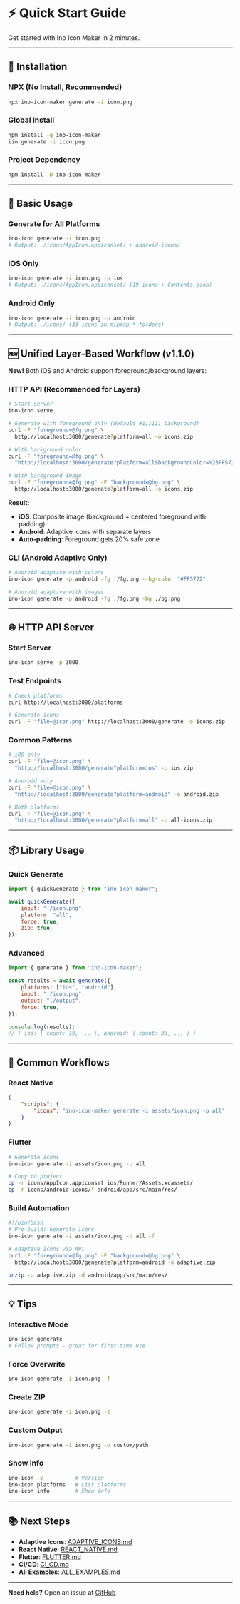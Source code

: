 # ⚡ Quick Start Guide

Get started with Ino Icon Maker in 2 minutes.

---

## 🚀 Installation

### NPX (No Install, Recommended)

```bash
npx ino-icon-maker generate -i icon.png
```

### Global Install

```bash
npm install -g ino-icon-maker
iim generate -i icon.png
```

### Project Dependency

```bash
npm install -D ino-icon-maker
```

---

## 📱 Basic Usage

### Generate for All Platforms

```bash
ino-icon generate -i icon.png
# Output: ./icons/AppIcon.appiconset/ + android-icons/
```

### iOS Only

```bash
ino-icon generate -i icon.png -p ios
# Output: ./icons/AppIcon.appiconset/ (19 icons + Contents.json)
```

### Android Only

```bash
ino-icon generate -i icon.png -p android
# Output: ./icons/ (33 icons in mipmap-* folders)
```

---

## 🆕 Unified Layer-Based Workflow (v1.1.0)

**New!** Both iOS and Android support foreground/background layers:

### HTTP API (Recommended for Layers)

```bash
# Start server
ino-icon serve

# Generate with foreground only (default #111111 background)
curl -F "foreground=@fg.png" \
  http://localhost:3000/generate?platform=all -o icons.zip

# With background color
curl -F "foreground=@fg.png" \
  "http://localhost:3000/generate?platform=all&backgroundColor=%23FF5722" -o icons.zip

# With background image
curl -F "foreground=@fg.png" -F "background=@bg.png" \
  http://localhost:3000/generate?platform=all -o icons.zip
```

**Result:**

- **iOS**: Composite image (background + centered foreground with padding)
- **Android**: Adaptive icons with separate layers
- **Auto-padding**: Foreground gets 20% safe zone

### CLI (Android Adaptive Only)

```bash
# Android adaptive with colors
ino-icon generate -p android -fg ./fg.png --bg-color "#FF5722"

# Android adaptive with images
ino-icon generate -p android -fg ./fg.png -bg ./bg.png
```

---

## 🌐 HTTP API Server

### Start Server

```bash
ino-icon serve -p 3000
```

### Test Endpoints

```bash
# Check platforms
curl http://localhost:3000/platforms

# Generate icons
curl -F "file=@icon.png" http://localhost:3000/generate -o icons.zip
```

### Common Patterns

```bash
# iOS only
curl -F "file=@icon.png" \
  "http://localhost:3000/generate?platform=ios" -o ios.zip

# Android only
curl -F "file=@icon.png" \
  "http://localhost:3000/generate?platform=android" -o android.zip

# Both platforms
curl -F "file=@icon.png" \
  "http://localhost:3000/generate?platform=all" -o all-icons.zip
```

---

## 📦 Library Usage

### Quick Generate

```javascript
import { quickGenerate } from "ino-icon-maker";

await quickGenerate({
	input: "./icon.png",
	platform: "all",
	force: true,
	zip: true,
});
```

### Advanced

```javascript
import { generate } from "ino-icon-maker";

const results = await generate({
	platforms: ["ios", "android"],
	input: "./icon.png",
	output: "./output",
	force: true,
});

console.log(results);
// { ios: { count: 19, ... }, android: { count: 33, ... } }
```

---

## 🎯 Common Workflows

### React Native

```json
{
	"scripts": {
		"icons": "ino-icon-maker generate -i assets/icon.png -p all"
	}
}
```

### Flutter

```bash
# Generate icons
ino-icon generate -i assets/icon.png -p all

# Copy to project
cp -r icons/AppIcon.appiconset ios/Runner/Assets.xcassets/
cp -r icons/android-icons/* android/app/src/main/res/
```

### Build Automation

```bash
#!/bin/bash
# Pre-build: Generate icons
ino-icon generate -i assets/icon.png -p all -f

# Adaptive icons via API
curl -F "foreground=@fg.png" -F "background=@bg.png" \
  http://localhost:3000/generate?platform=android -o adaptive.zip

unzip -o adaptive.zip -d android/app/src/main/res/
```

---

## 💡 Tips

### Interactive Mode

```bash
ino-icon generate
# Follow prompts - great for first-time use
```

### Force Overwrite

```bash
ino-icon generate -i icon.png -f
```

### Create ZIP

```bash
ino-icon generate -i icon.png -z
```

### Custom Output

```bash
ino-icon generate -i icon.png -o custom/path
```

### Show Info

```bash
ino-icon -v          # Version
ino-icon platforms   # List platforms
ino-icon info        # Show info
```

---

## 📚 Next Steps

- **Adaptive Icons**: [ADAPTIVE_ICONS.md](./ADAPTIVE_ICONS.md)
- **React Native**: [REACT_NATIVE.md](../examples/REACT_NATIVE.md)
- **Flutter**: [FLUTTER.md](../examples/FLUTTER.md)
- **CI/CD**: [CI_CD.md](../examples/CI_CD.md)
- **All Examples**: [ALL_EXAMPLES.md](../examples/ALL_EXAMPLES.md)

---

**Need help?** Open an issue at [GitHub](https://github.com/narek589/ino-icon-maker/issues)
